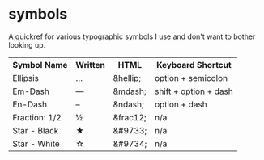 symbols
=======

A quickref for various typographic symbols I use and don't want to bother looking up.


<table>
  <tr><th>Symbol Name</th><th>Written</th><th>HTML</th><th>Keyboard Shortcut</th></tr>
  <tr><td>Ellipsis</td><td>…</td><td>&amp;hellip;</td><td>option + semicolon</td></tr>
  <tr><td>Em-Dash</td><td>—</td><td>&amp;mdash;</td><td>shift + option + dash</td></tr>
  <tr><td>En-Dash</td><td>–</td><td>&amp;ndash;</td><td>option + dash</td></tr>
  <tr><td>Fraction: 1/2</td><td>½</td><td>&amp;frac12;</td><td>n/a</td></tr>
  <tr><td>Star - Black</td><td>★</td><td>&amp;#9733;</td><td>n/a</td></tr>
  <tr><td>Star - White</td><td>☆</td><td>&amp;#9734;</td><td>n/a</td></tr>
</table>